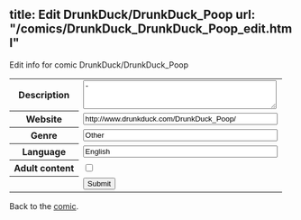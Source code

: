 title: Edit DrunkDuck/DrunkDuck_Poop
url: "/comics/DrunkDuck_DrunkDuck_Poop_edit.html"
---
Edit info for comic DrunkDuck/DrunkDuck_Poop

<form name="comic" action="http://gaepostmail.appspot.com/comic/" method="post">
<table class="comicinfo">
<tr>
<th>Description</th><td><textarea name="description" cols="40" rows="3">-</textarea></td>
</tr>
<tr>
<th>Website</th><td><input type="text" name="url" value="http://www.drunkduck.com/DrunkDuck_Poop/" size="40"/></td>
</tr>
<tr>
<th>Genre</th><td><input type="text" name="genre" value="Other" size="40"/></td>
</tr>
<tr>
<th>Language</th><td><input type="text" name="language" value="English" size="40"/></td>
</tr>
<tr>
<th>Adult content</th><td><input type="checkbox" name="adult" value="adult" /></td>
</tr>
<tr>
<th></th><td>
<input type="hidden" name="comic" value="DrunkDuck_DrunkDuck_Poop" />
<input type="submit" name="submit" value="Submit" />
</td>
</tr>
</table>
</form>

Back to the [comic](DrunkDuck_DrunkDuck_Poop.html).
